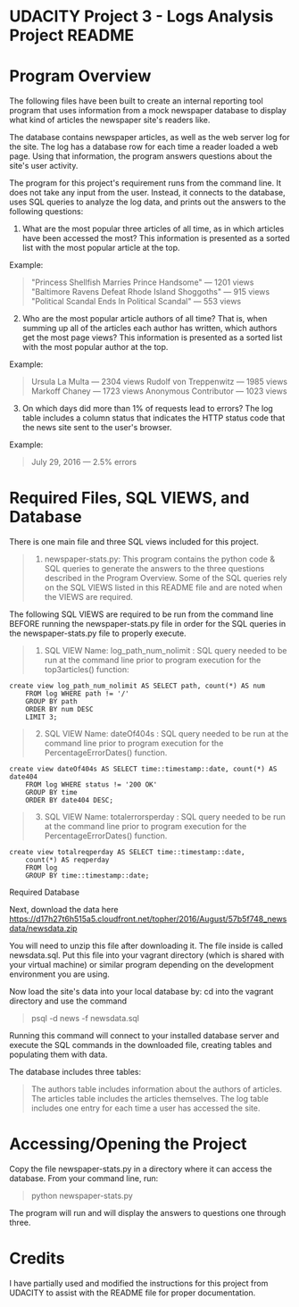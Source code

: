 #
# UDACITY Project 3 - Logs Analysis Project README

# Program Overview

The following files have been built to create an internal reporting tool program
that uses information from a mock newspaper database to display what kind of articles the newspaper site's readers like.

The database contains newspaper articles, as well as the web server log for the
site. The log has a database row for each time a reader loaded a web page.
Using that information, the program answers questions about the site's user
activity.

The program for this project's requirement runs from the command line. It does
not take any input from the user. Instead, it connects to the database, uses SQL queries to analyze the log data, and prints out the answers to the following questions:

1. What are the most popular three articles of all time, as in which articles have
been accessed the most? This information is presented as a sorted list with the
most popular article at the top.

Example:

> "Princess Shellfish Marries Prince Handsome" — 1201 views
> "Baltimore Ravens Defeat Rhode Island Shoggoths" — 915 views
> "Political Scandal Ends In Political Scandal" — 553 views

2. Who are the most popular article authors of all time? That is, when summing
up all of the articles each author has written, which authors get the most page views? This information is presented as a sorted list with the most popular
author at the top.

Example:

> Ursula La Multa — 2304 views
> Rudolf von Treppenwitz — 1985 views
> Markoff Chaney — 1723 views
> Anonymous Contributor — 1023 views

3. On which days did more than 1% of requests lead to errors? The log table
includes a column status that indicates the HTTP status code that the news site
sent to the user's browser.

Example:

> July 29, 2016 — 2.5% errors


# Required Files, SQL VIEWS, and Database

There is one main file and three SQL views included for this project.

> 1.	newspaper-stats.py: This program contains the python code & SQL queries
to generate the answers to the three questions described in the
Program Overview. Some of the SQL queries rely on the SQL VIEWS listed in this
README file and are noted when the VIEWS are required.

The following SQL VIEWS are required to be run from the command line BEFORE
running the newspaper-stats.py file in order for the SQL queries in the newspaper-stats.py file to properly execute.

> 1.	SQL VIEW Name: log_path_num_nolimit : SQL query needed to be run at the
command line prior to program execution for the top3articles() function:

    create view log_path_num_nolimit AS SELECT path, count(*) AS num
        FROM log WHERE path != '/'
        GROUP BY path
        ORDER BY num DESC
        LIMIT 3;


> 2.	SQL VIEW Name: dateOf404s : SQL query needed to be run at the
command line prior to program execution for the PercentageErrorDates() function.

    create view dateOf404s AS SELECT time::timestamp::date, count(*) AS date404
        FROM log WHERE status != '200 OK'
        GROUP BY time
        ORDER BY date404 DESC;


> 3.	SQL VIEW Name: totalerrorsperday : SQL query needed to be run at the
command line prior to program execution for the PercentageErrorDates() function.

    create view totalreqperday AS SELECT time::timestamp::date,
        count(*) AS reqperday
        FROM log
        GROUP BY time::timestamp::date;

Required Database

Next, download the data here https://d17h27t6h515a5.cloudfront.net/topher/2016/August/57b5f748_newsdata/newsdata.zip

You will need to unzip this file after downloading it. The file inside is called newsdata.sql. Put this file into your vagrant directory (which is shared with
your virtual machine) or similar program depending on the development
environment you are using.

Now load the site's data into your local database by: cd into the vagrant directory and use the command

> psql -d news -f newsdata.sql

Running this command will connect to your installed database server and execute the SQL commands in the downloaded file, creating tables and populating them with data.

The database includes three tables:

> The authors table includes information about the authors of articles.
> The articles table includes the articles themselves.
> The log table includes one entry for each time a user has accessed the site.


# Accessing/Opening the Project

Copy the file newspaper-stats.py in a directory where it can access the
database.  From your command line, run:

> python newspaper-stats.py

The program will run and will display the answers to questions one through three.

# Credits

I have partially used and modified the instructions for this project from
UDACITY to assist with the README file for proper documentation.
